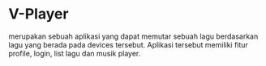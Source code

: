 # V-Player
merupakan sebuah aplikasi yang dapat memutar sebuah lagu berdasarkan lagu yang berada pada devices tersebut. Aplikasi tersebut memiliki fitur profile, login, list lagu dan musik player.
